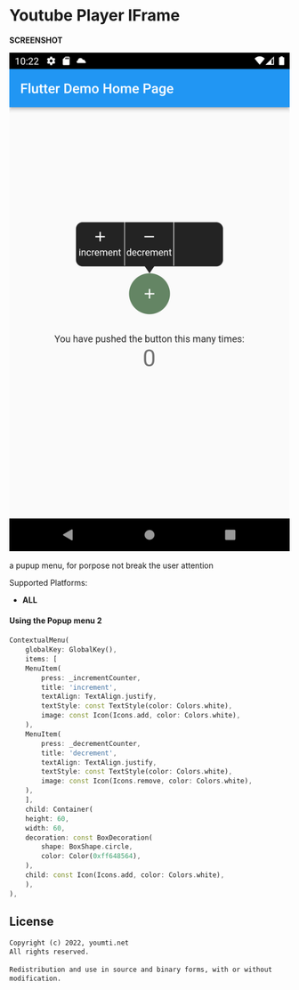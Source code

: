 # Youtube Player IFrame
**SCREENSHOT** 

![YOUTUBE PLAYER IFRAME](example.png)



a pupup menu, for porpose not break the user attention


Supported Platforms:
- **ALL** 

#### Using the Popup menu 2

```dart
ContextualMenu(
    globalKey: GlobalKey(),
    items: [
    MenuItem(
        press: _incrementCounter,
        title: 'increment',
        textAlign: TextAlign.justify,
        textStyle: const TextStyle(color: Colors.white),
        image: const Icon(Icons.add, color: Colors.white),
    ),
    MenuItem(
        press: _decrementCounter,
        title: 'decrement',
        textAlign: TextAlign.justify,
        textStyle: const TextStyle(color: Colors.white),
        image: const Icon(Icons.remove, color: Colors.white),
    ),
    ],
    child: Container(
    height: 60,
    width: 60,
    decoration: const BoxDecoration(
        shape: BoxShape.circle,
        color: Color(0xff648564),
    ),
    child: const Icon(Icons.add, color: Colors.white),
    ),
),

```


## License
```
Copyright (c) 2022, youmti.net
All rights reserved.

Redistribution and use in source and binary forms, with or without modification.
